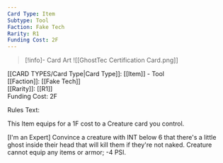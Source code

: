 ```yaml
---
Card Type: Item
Subtype: Tool
Faction: Fake Tech
Rarity: R1
Funding Cost: 2F
---
```

> [!info]- Card Art
> ![[GhostTec Certification Card.png]]

[[CARD TYPES/Card Type|Card Type]]: [[Item]] - Tool  
[[Faction]]: [[Fake Tech]]  
[[Rarity]]: [[R1]]  
Funding Cost: 2F  

Rules Text:  

This Item equips for a 1F cost to a Creature card you control.  

[I'm an Expert] Convince a creature with INT below 6 that there's a little ghost inside their head that will kill them if they're not naked.
Creature cannot equip any items or armor;
-4 PSI.  